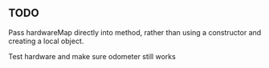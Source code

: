 ## TODO

Pass hardwareMap directly into method, rather than using a constructor and creating a local object.

Test hardware and make sure odometer still works

